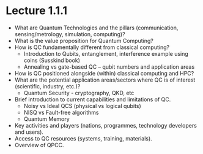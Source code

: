 # Lecture 1.1.1

- What are Quantum Technologies and the pillars (communication, sensing/metrology, simulation, computing)?  
- What is the value proposition for Quantum Computing?
- How is QC fundamentally different from classical computing?
	- Introduction to Qubits, entanglement, interference example using coins (Susskind book)
	- Annealing vs gate-based QC – qubit numbers and application areas
- How is QC positioned alongside (within) classical computing and HPC?
- What are the potential application areas/sectors where QC is of interest (scientific, industry, etc.)? 
	- Quantum Security - cryptography, QKD, etc
- Brief introduction to current capabilities and limitations of QC.
	- Noisy vs Ideal QCS (physical vs logical qubits)
	- NISQ vs Fault-free algorithms
	- Quantum Memory
- Key activities and players (nations, programmes, technology developers and users).
- Access to QC resources (systems, training, materials).
- Overview of QPCC.  